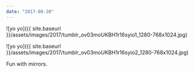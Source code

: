 ```yaml
---
date: "2017-08-20"
---
```


![yo yo]({{ site.baseurl }}/assets/images/2017/tumblr_ov03moUKBH1r16syio1_1280-768x1024.jpg)

![yo yo]({{ site.baseurl }}/assets/images/2017/tumblr_ov03moUKBH1r16syio2_1280-768x1024.jpg)

Fun with mirrors.
